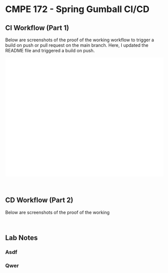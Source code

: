 # CMPE 172 - Spring Gumball CI/CD

## CI Workflow (Part 1)

Below are screenshots of the proof of the working workflow to trigger a build on push or pull request on the main branch. Here, I updated the README file and triggered a build on push.

![](images/screenshot1.png)

<br>

## CD Workflow (Part 2)

Below are screenshots of the proof of the working 

<br>

## Lab Notes

### Asdf



### Qwer



